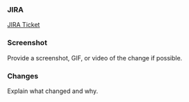### JIRA
[JIRA Ticket](https://theworkinggroup.atlassian.net/browse/FPF08A-)

### Screenshot
Provide a screenshot, GIF, or video of the change if possible.

### Changes
Explain what changed and why.
